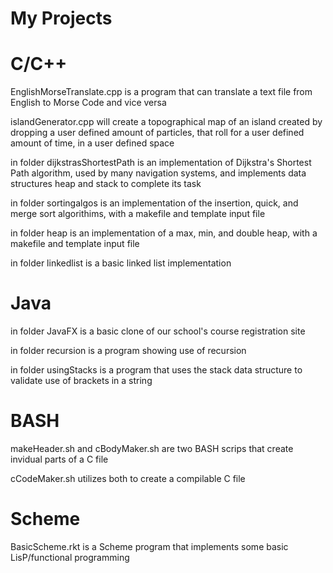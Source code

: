 # My Projects
# C/C++
  EnglishMorseTranslate.cpp is a program that can translate a text file from English to Morse Code and vice versa
  
  islandGenerator.cpp will create a topographical map of an island created by dropping a user defined amount of particles, that roll for a user defined amount of time, in a user defined space
  
  in folder dijkstrasShortestPath is an implementation of Dijkstra's Shortest Path algorithm, used by many navigation systems, and implements data structures heap and stack to complete its task
  
  in folder sortingalgos is an implementation of the insertion, quick, and merge sort algorithims, with a makefile and template input file
  
  in folder heap is an implementation of a max, min, and double heap, with a makefile and template input file
  
  in folder linkedlist is a basic linked list implementation
  
# Java
  in folder JavaFX is a basic clone of our school's course registration site
  
  in folder recursion is a program showing use of recursion
  
  in folder usingStacks is a program that uses the stack data structure to validate use of brackets in a string

# BASH
  makeHeader.sh and cBodyMaker.sh are two BASH scrips that create invidual parts of a C file
  
  cCodeMaker.sh utilizes both to create a compilable C file
 
# Scheme
  BasicScheme.rkt is a Scheme program that implements some basic LisP/functional programming
  

